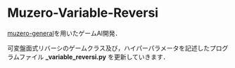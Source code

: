 # Muzero-Variable-Reversi

[muzero-general](https://github.com/werner-duvaud/muzero-general)を用いたゲームAI開発．

可変盤面式リバーシのゲームクラス及び，ハイパーパラメータを記述したプログラムファイル **_variable_reversi.py** を更新していきます．
